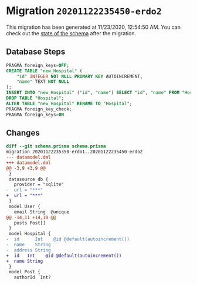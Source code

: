 # Migration `20201122235450-erdo2`

This migration has been generated at 11/23/2020, 12:54:50 AM.
You can check out the [state of the schema](./schema.prisma) after the migration.

## Database Steps

```sql
PRAGMA foreign_keys=OFF;
CREATE TABLE "new_Hospital" (
    "id" INTEGER NOT NULL PRIMARY KEY AUTOINCREMENT,
    "name" TEXT NOT NULL
);
INSERT INTO "new_Hospital" ("id", "name") SELECT "id", "name" FROM "Hospital";
DROP TABLE "Hospital";
ALTER TABLE "new_Hospital" RENAME TO "Hospital";
PRAGMA foreign_key_check;
PRAGMA foreign_keys=ON
```

## Changes

```diff
diff --git schema.prisma schema.prisma
migration 20201122235350-erdo1..20201122235450-erdo2
--- datamodel.dml
+++ datamodel.dml
@@ -3,9 +3,9 @@
 }
 datasource db {
   provider = "sqlite"
-  url = "***"
+  url = "***"
 }
 model User {
   email String  @unique
@@ -14,11 +14,10 @@
   posts Post[]
 }
 model Hospital {
-  id      Int    @id @default(autoincrement())
-  name    String
-  address String
+  id   Int    @id @default(autoincrement())
+  name String
 }
 model Post {
   authorId  Int?
```


